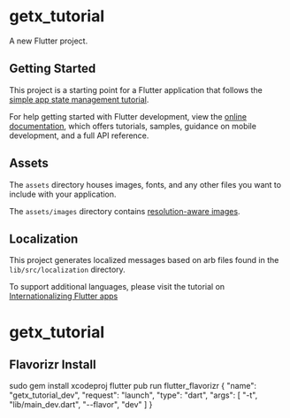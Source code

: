 # getx_tutorial

A new Flutter project.

## Getting Started

This project is a starting point for a Flutter application that follows the
[simple app state management
tutorial](https://flutter.dev/docs/development/data-and-backend/state-mgmt/simple).

For help getting started with Flutter development, view the
[online documentation](https://flutter.dev/docs), which offers tutorials,
samples, guidance on mobile development, and a full API reference.

## Assets

The `assets` directory houses images, fonts, and any other files you want to
include with your application.

The `assets/images` directory contains [resolution-aware
images](https://flutter.dev/docs/development/ui/assets-and-images#resolution-aware).

## Localization

This project generates localized messages based on arb files found in
the `lib/src/localization` directory.

To support additional languages, please visit the tutorial on
[Internationalizing Flutter
apps](https://flutter.dev/docs/development/accessibility-and-localization/internationalization)
# getx_tutorial

## Flavorizr Install
sudo gem install xcodeproj
flutter pub run flutter_flavorizr
{
    "name": "getx_tutorial_dev",
    "request": "launch",
    "type": "dart",
    "args": [
          "-t",
          "lib/main_dev.dart",
          "--flavor",
          "dev"
    ]
}

